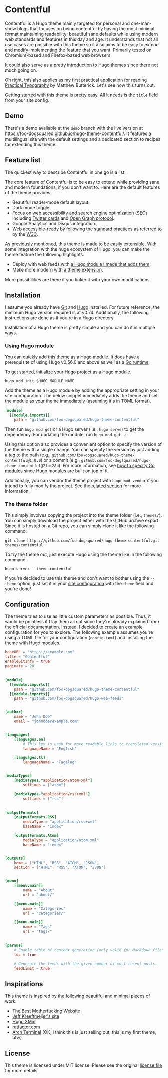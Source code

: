 # Contentful

Contentful is a Hugo theme mainly targeted for personal and one-man-show blogs that focuses on being contentful by having the most minimal format maintaining readability;
beautiful sane defaults while using modern web standards and features in this day and age.
It understands that not all use cases are possible with this theme so it also aims to be easy to extend and modify implementing the feature that you want.
Primarily tested on Chromium-based and Firefox-based web browsers.

It could also serve as a pretty introduction to Hugo themes since there not much going on.

Oh right, this also applies as my first practical application for reading [Practical Typography](https://practicaltypography.com/) by Matthew Butterick.
Let's see how this turns out.

Getting started with this theme is pretty easy.
All it needs is the `title` field from your site config.




## Demo

There's a demo available at the `demo` branch with the live version at https://foo-dogsquared.github.io/hugo-theme-contentful/.
It features a multilingual site with the default settings and a dedicated section to recipes for extending this theme.




## Feature list

The quickest way to describe Contentful in one go is a list.

The core feature of Contentful is to be easy to extend while providing sane and modern foundations, if you don't want to.
Here are the default features of the theme provides:

* Beautiful reader-mode default layout.
* Dark mode toggle.
* Focus on web accessibility and search engine optimization (SEO) including [Twitter cards](https://dev.twitter.com/cards) and [Open Graph protocol](https://opengraphprotocol.org/).
* Google Analytics and Disqus integration.
* Web accessible-ready by following the standard practices as referred to by the [W3C](https://www.w3.org/TR/wai-aria-1.1/).

As previously mentioned, this theme is made to be easily extensible.
With some integration with the huge ecosystem of Hugo, you can make the theme feature the following highlights.

* Deploy with web feeds with [a Hugo module I made that adds them](https://github.com/foo-dogsquared/hugo-web-feeds).
* Make more modern with [a theme extension](https://github.com/foo-dogsquared/hugo-mod-more-contentful).

More possibilities are there if you tinker it with your own modifications.




## Installation

I assume you already have [Git](https://git-scm.com/) and [Hugo](https://gohugo.io/) installed.
For future reference, the minimum Hugo version required is at v0.74.
Additionally, the following instructions are done as if you're in a Hugo directory.

Installation of a Hugo theme is pretty simple and you can do it in multiple ways.


### Using Hugo module

You can quickly add this theme as a [Hugo module](https://gohugo.io/hugo-modules/).
It does have a prerequisite of using Hugo v0.56.0 and above as well as a [Go runtime](https://golang.org/).

To get started, initialize your Hugo project as a Hugo module.

```shell
hugo mod init $HUGO_MODULE_NAME
```

Add the theme as a Hugo module by adding the appropriate setting in your site configuration.
The below snippet immediately adds the theme and set the module as your theme immediately (assuming it's in TOML format).

```toml
[module]
  [[module.imports]]
    path = "github.com/foo-dogsquared/hugo-theme-contentful"
```

Then run `hugo mod get` or a Hugo server (i.e., `hugo serve`) to get the dependency.
For updating the module, run `hugo mod get -u`.

Using this option also provides a convenient option to specify the version of the theme with a single change.
You can specify the version by just adding a tag to the path (e.g., `github.com/foo-dogsquared/hugo-theme-contentful@1.0.0`) or a commit (e.g., `github.com/foo-dogsquared/hugo-theme-contentful@2fbf28b`).
For more information, see [how to specify Go modules](https://github.com/golang/go/wiki/Modules#how-to-upgrade-and-downgrade-dependencies) since Hugo modules are built on top of it.

Additionally, you can vendor the theme project with `hugo mod vendor` if you intend to fully modify the project.
See the [related section](https://gohugo.io/hugo-modules/use-modules/#vendor-your-modules) for more information.


### The theme folder

This simply involves copying the project into the theme folder (i.e., `themes/`).
You can simply download the project either with the GitHub archive export.
Since it is hosted on a Git repo, you can simply clone it like the following command.

```shell
git clone https://github.com/foo-dogsquared/hugo-theme-contentful.git themes/contentful
```

To try the theme out, just execute Hugo using the theme like in the following command.

```shell
hugo server --theme contentful
```

If you're decided to use this theme and don't want to bother using the `--theme` option, just set it in your [site configuration](https://gohugo.io/getting-started/configuration/) with the `theme` field and you're done!




## Configuration

The theme tries to use as little custom parameters as possible.
Thus, it would be pointless if I lay them all out since they're already explained from [the official documentation](https://gohugo.io/documentation/).
Instead, I decided to create an example configuration for you to explore.
The following example assumes you're using a TOML file for your configuration (`config.toml`) and installing the theme with Hugo modules.

```toml
baseURL = "https://example.com"
title = "Contentful"
enableGitInfo = true
paginate = 20


[module]
  [[module.imports]]
    path = "github.com/foo-dogsquared/hugo-theme-contentful"
  [[module.imports]]
    path = "github.com/foo-dogsquared/hugo-web-feeds"


[author]
    name = "John Doe"
    email = "johndoe@example.com"


[languages]
    [languages.en]
        # This key is used for more readable links to translated versions.
        languageName = "English"

    [languages.tl]
        languageName = "Tagalog"


[mediaTypes]
    [mediaTypes."application/atom+xml"]
        suffixes = ["atom"]

    [mediaTypes."application/rss+xml"]
        suffixes = ["rss"]


[outputFormats]
    [outputFormats.RSS]
        mediaType = "application/rss+xml"
        baseName = "index"

    [outputFormats.Atom]
        mediaType = "application/atom+xml"
        baseName = "index"


[outputs]
    home = ["HTML", "RSS", "ATOM", "JSON"]
    section = ["HTML", "RSS", "ATOM", "JSON"]


[menu]
    [[menu.main]]
        name = "About"
        url = "about/"

    [[menu.main]]
        name = "Categories"
        url = "categories/"

    [[menu.main]]
        name = "Tags"
        url = "tags/"


[params]
    # Enable table of content generation (only valid for Markdown files to be parsed by Hugo's built-in parsers).
    toc = true

    # Generate the feeds with the given number of most recent posts.
    feedLimit = true
```




## Inspirations

This theme is inspired by the following beautiful and minimal pieces of work:

* [The Best Motherfucking Website](https://thebestmotherfucking.website/)
* [Jeff Kreeftmeijer's site](https://jeffkreeftmeijer.com/)
* [Hugo XMin](https://github.com/yihui/hugo-xmin)
* [ratfactor.com](https://ratfactor.com/)
* [Arch Terminal](https://github.com/foo-dogsquared/hugo-theme-arch-terminal) (OK, I think this is just selling out; this is my first theme, btw)




## License

This theme is licensed under MIT license.
Please see the original [license file](./LICENSE) for more details.

